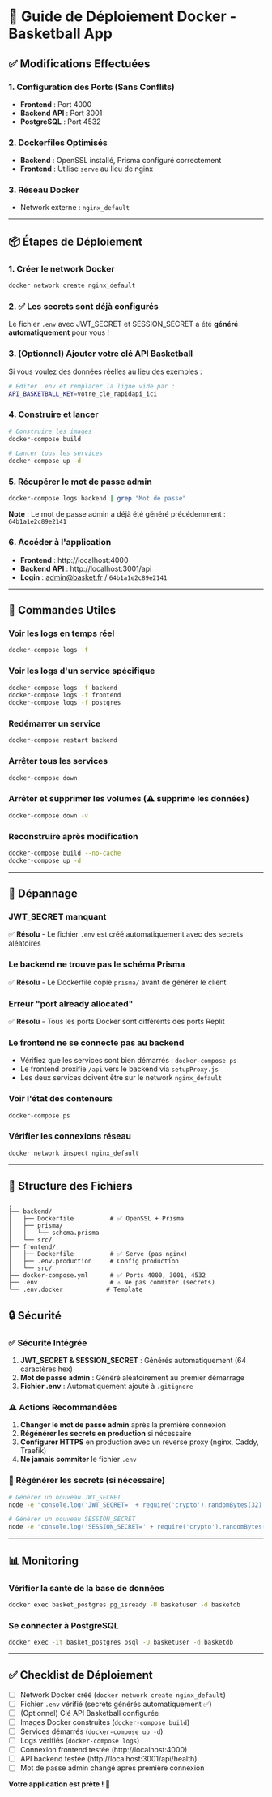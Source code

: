# 🚀 Guide de Déploiement Docker - Basketball App

## ✅ Modifications Effectuées

### 1. Configuration des Ports (Sans Conflits)
- **Frontend** : Port 4000
- **Backend API** : Port 3001  
- **PostgreSQL** : Port 4532

### 2. Dockerfiles Optimisés
- **Backend** : OpenSSL installé, Prisma configuré correctement
- **Frontend** : Utilise `serve` au lieu de nginx

### 3. Réseau Docker
- Network externe : `nginx_default`

---

## 📦 Étapes de Déploiement

### 1. Créer le network Docker

```bash
docker network create nginx_default
```

### 2. ✅ Les secrets sont déjà configurés

Le fichier `.env` avec JWT_SECRET et SESSION_SECRET a été **généré automatiquement** pour vous !

### 3. (Optionnel) Ajouter votre clé API Basketball

Si vous voulez des données réelles au lieu des exemples :

```bash
# Éditer .env et remplacer la ligne vide par :
API_BASKETBALL_KEY=votre_cle_rapidapi_ici
```

### 4. Construire et lancer

```bash
# Construire les images
docker-compose build

# Lancer tous les services
docker-compose up -d
```

### 5. Récupérer le mot de passe admin

```bash
docker-compose logs backend | grep "Mot de passe"
```

**Note** : Le mot de passe admin a déjà été généré précédemment : `64b1a1e2c89e2141`

### 6. Accéder à l'application

- **Frontend** : http://localhost:4000
- **Backend API** : http://localhost:3001/api
- **Login** : admin@basket.fr / `64b1a1e2c89e2141`

---

## 🔧 Commandes Utiles

### Voir les logs en temps réel
```bash
docker-compose logs -f
```

### Voir les logs d'un service spécifique
```bash
docker-compose logs -f backend
docker-compose logs -f frontend
docker-compose logs -f postgres
```

### Redémarrer un service
```bash
docker-compose restart backend
```

### Arrêter tous les services
```bash
docker-compose down
```

### Arrêter et supprimer les volumes (⚠️ supprime les données)
```bash
docker-compose down -v
```

### Reconstruire après modification
```bash
docker-compose build --no-cache
docker-compose up -d
```

---

## 🐛 Dépannage

### JWT_SECRET manquant
✅ **Résolu** - Le fichier `.env` est créé automatiquement avec des secrets aléatoires

### Le backend ne trouve pas le schéma Prisma
✅ **Résolu** - Le Dockerfile copie `prisma/` avant de générer le client

### Erreur "port already allocated"
✅ **Résolu** - Tous les ports Docker sont différents des ports Replit

### Le frontend ne se connecte pas au backend
- Vérifiez que les services sont bien démarrés : `docker-compose ps`
- Le frontend proxifie `/api` vers le backend via `setupProxy.js`
- Les deux services doivent être sur le network `nginx_default`

### Voir l'état des conteneurs
```bash
docker-compose ps
```

### Vérifier les connexions réseau
```bash
docker network inspect nginx_default
```

---

## 📁 Structure des Fichiers

```
.
├── backend/
│   ├── Dockerfile          # ✅ OpenSSL + Prisma
│   ├── prisma/
│   │   └── schema.prisma
│   └── src/
├── frontend/
│   ├── Dockerfile          # ✅ Serve (pas nginx)
│   ├── .env.production     # Config production
│   └── src/
├── docker-compose.yml      # ✅ Ports 4000, 3001, 4532
├── .env                    # ⚠️ Ne pas commiter (secrets)
└── .env.docker            # Template

```

## 🔒 Sécurité

### ✅ Sécurité Intégrée

1. **JWT_SECRET & SESSION_SECRET** : Générés automatiquement (64 caractères hex)
2. **Mot de passe admin** : Généré aléatoirement au premier démarrage
3. **Fichier .env** : Automatiquement ajouté à `.gitignore`

### ⚠️ Actions Recommandées

1. **Changer le mot de passe admin** après la première connexion
2. **Régénérer les secrets en production** si nécessaire
3. **Configurer HTTPS** en production avec un reverse proxy (nginx, Caddy, Traefik)
4. **Ne jamais commiter** le fichier `.env`

### 🔄 Régénérer les secrets (si nécessaire)

```bash
# Générer un nouveau JWT_SECRET
node -e "console.log('JWT_SECRET=' + require('crypto').randomBytes(32).toString('hex'))"

# Générer un nouveau SESSION_SECRET
node -e "console.log('SESSION_SECRET=' + require('crypto').randomBytes(32).toString('hex'))"
```

---

## 📊 Monitoring

### Vérifier la santé de la base de données
```bash
docker exec basket_postgres pg_isready -U basketuser -d basketdb
```

### Se connecter à PostgreSQL
```bash
docker exec -it basket_postgres psql -U basketuser -d basketdb
```

---

## ✅ Checklist de Déploiement

- [ ] Network Docker créé (`docker network create nginx_default`)
- [ ] Fichier `.env` vérifié (secrets générés automatiquement ✅)
- [ ] (Optionnel) Clé API Basketball configurée
- [ ] Images Docker construites (`docker-compose build`)
- [ ] Services démarrés (`docker-compose up -d`)
- [ ] Logs vérifiés (`docker-compose logs`)
- [ ] Connexion frontend testée (http://localhost:4000)
- [ ] API backend testée (http://localhost:3001/api/health)
- [ ] Mot de passe admin changé après première connexion

**Votre application est prête ! 🎉**
